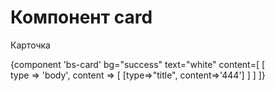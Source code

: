 # Компонент card

Карточка

{component 'bs-card' bg="success" text="white" content=[
    [   
        type => 'body',
        content => [
            [type=>"title", content=>'444']
        ]
    ]
]}